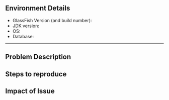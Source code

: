 
[//]: # "Provide a general summary of the issue in the Title above "


## Environment Details
* GlassFish Version (and build number):
* JDK version:
* OS:
* Database:

----------

## Problem Description
[//]: # "Describe the bug in detail highlighting current behavior vs expected behavior"
[//]: # "State if the problem is easily reproducible or happens intermittently"
[//]: # "Include stack traces or command outputs"


## Steps to reproduce
[//]: # "Step by step instructions to reproduce the problem"
[//]: # "Provide sample code/application if relevant"

## Impact of Issue
[//]: # "How has this issue affected you? What are you trying to accomplish?"

[//]: # "Please choose one each Type, Component, and Priority label"

